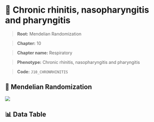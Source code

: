 # 🧪 Chronic rhinitis, nasopharyngitis and pharyngitis

> **Root:** Mendelian Randomization

> **Chapter:** 10  

> **Chapter name:** Respiratory

> **Phenotype:** Chronic rhinitis, nasopharyngitis and pharyngitis  

> **Code:** `J10_CHRONRHINITIS`

## 🧬 Mendelian Randomization  

<img src="/MR/Figures/Forward/J10_CHRONRHINITIS.png"/>

## 📊 Data Table

<CsvTableMRF src="/MR/Data/Forward/J10_CHRONRHINITIS.csv"/>
